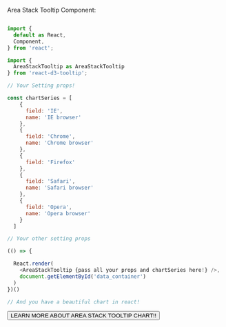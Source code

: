 Area Stack Tooltip Component:

```js

import {
  default as React,
  Component,
} from 'react';

import {
  AreaStackTooltip as AreaStackTooltip
} from 'react-d3-tooltip';

// Your Setting props!

const chartSeries = [
    {
      field: 'IE',
      name: 'IE browser'
    },
    {
      field: 'Chrome',
      name: 'Chrome browser'
    },
    {
      field: 'Firefox'
    },
    {
      field: 'Safari',
      name: 'Safari browser'
    },
    {
      field: 'Opera',
      name: 'Opera browser'
    }
  ]

// Your other setting props

(() => {

  React.render(
    <AreaStackTooltip {pass all your props and chartSeries here!} />,
    document.getElementById('data_container')
  )
})()

// And you have a beautiful chart in react!
```

<a href="/tooltip/area_stack">
  <button type="button" class="btn btn-success">LEARN MORE ABOUT AREA STACK TOOLTIP CHART!!</button>
</a>
